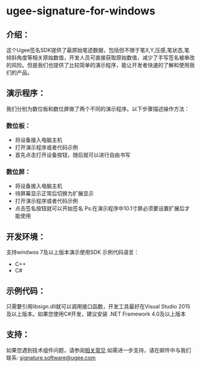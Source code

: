 # ugee-signature-for-windows
## 介绍：
这个Ugee签名SDK提供了最原始笔迹数据，包括但不限于笔X,Y,压感,笔状态,笔倾斜角度等相关原始数值，开发人员可直接获取原始数值，减少了手写签名被串改的风险。但是我们也提供了比较简单的演示程序，能让开发者快速的了解和使用我们的产品。
## 演示程序：
我们分别为数位板和数位屏做了两个不同的演示程序。以下步骤描述操作方法：
### 数位板：
* 将设备接入电脑主机
* 打开演示程序或者代码示例
* 首先点击打开设备按钮，随后就可以进行自由书写
### 数位屏：
* 将设备接入电脑主机
* 待屏幕显示正常后切换为扩展显示
* 打开演示程序或者代码示例
* 点击签名按钮就可以开始签名
Ps:在演示程序中10.1寸屏必须要设置扩展后才能使用
## 开发环境：
支持windwos 7及以上版本演示使用SDK
示例代码语言：
* C++
* C#
## 示例代码：
只需要引用libsign.dll就可以调用接口函数，开发工具最好在Visual Studio 2015及以上版本。如果您使用C#开发，建议安装 .NET Framework 4.0及以上版本
 
## 支持：
如果您遇到技术组件问题，请参阅[相关常见](https://business.hanvonugee.com/en/faq/3)
如需进一步支持，请在邮件中与我们联系: signature.software@ugee.com
